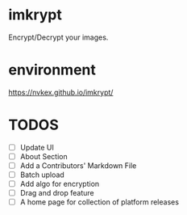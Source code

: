 # imkrypt
Encrypt/Decrypt your images.

# environment
https://nvkex.github.io/imkrypt/


# TODOS
- [ ] Update UI
- [ ] About Section
- [ ] Add a Contributors' Markdown File
- [ ] Batch upload
- [ ] Add algo for encryption
- [ ] Drag and drop feature
- [ ] A home page for collection of platform releases
